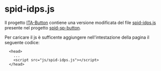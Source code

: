 # spid-idps.js
Il progetto [ITA-Button](README.md) contiene una versione modificata del file [spid-idps.js](https://github.com/italia/spid-sp-access-button/blob/master/src/production/js/spid-idps.js) presente nel progetto [spid-sp-button](https://github.com/italia/spid-sp-access-button).

Per caricare il js è sufficente aggiungere nell'intestazione della pagina il seguente codice:
```
  <head>
    ...
    <script src="js/spid-idps.js"></script>
  </head>

```
